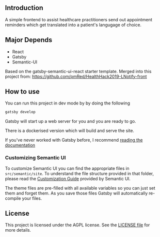 
## Introduction

A simple frontend to assist healthcare practitioners send out appointment reminders which get translated into a patient's langugage of choice. 

## Major Depends
- React
- Gatsby
- Semantic-UI

Based on the gatsby-semantic-ui-react starter template.
Merged into this project from: https://github.com/pmRed/HealthHack2019-LNotify-front

## How to use

You can run this project in dev mode by by doing the following  

```sh
gatsby develop
```

Gatsby will start up a web server for you and you are ready to go.

There is a dockerised version which will build and serve the site. 

If you've never worked with Gatsby before, I recommend [reading the documentation](https://next.gatsbyjs.org/docs/)


### Customizing Semantic UI

To customize Semantic UI you can find the appropriate files in `src/semantic/site`. To understand the file structure provided in that folder, please read the [Customization Guide](http://learnsemantic.com/developing/customizing.html) provided by Semantic UI.

The theme files are pre-filled with all available variables so you can just set them and forget them. As you save those files Gatsby will automatically re-compile your files.

## License

This project is licensed under the AGPL license. See the [LICENSE file](./LICENSE.md) for more details.
